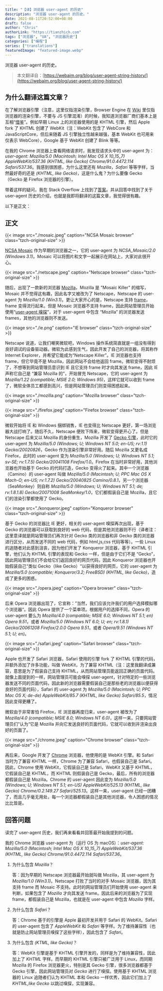 ```yaml
---
title: "【译】浏览器 user-agent 的历史"
description: "浏览器 user-agent 的历史。"
date: 2021-08-11T20:52:00+08:00
draft: false
author: "Chris"
authorLink: "https://tianzhich.com"
tags: ["浏览器", "UA", "浏览器历史"]
categories: ["编程"]
series: ["translations"]
featuredImage: "featured-image.webp"
---
```


浏览器 user-agent 的历史。

<!--more-->

> 本文翻译自：[https://webaim.org/blog/user-agent-string-history/](https://webaim.org/blog/user-agent-string-history/)

## 为什么翻译这篇文章？

在了解浏览器引擎（注意，这里仅指渲染引擎，Browser Engine 在 [Wiki](https://en.wikipedia.org/wiki/Browser_engine) 里仅指浏览器的渲染引擎，不要与 JS 引擎混淆）的时候，我知道浏览器厂商们基本上是互相“[借鉴](https://en.wikipedia.org/wiki/Browser_engine#Notable_engines)”。例如早期 Linux 上的浏览器使用的是 KHTML 引擎，然后 Apple fork 了 KHTML 创建了 WebKit（注：WebKit 包含了 WebCore 和 JavaScriptCore，但后来随着 JS 引擎独立性越来越强，基本 WebKit 也可用来仅表示 WebCore），Google 基于 WebKit 创建了 Blink 等等。

在我的 Chrome 浏览器上查看网络请求时，我发现请求头中的 user-agent 为：_user-agent: Mozilla/5.0 (Macintosh; Intel Mac OS X 10_15_7) AppleWebKit/537.36 (KHTML, like Gecko) Chrome/91.0.4472.114 Safari/537.36_。我感到很困惑，为什么这里还有 _Mozilla_，_Safari_ 等等字样，当然最好奇的还是 _(KHTML, like Gecko)_，这是什么鬼？为什么要像 Gecko（Gecko 是 Firefox 浏览器的引擎）。

带着这样的疑问，我在 Stack Overflow 上找到了[答案](https://stackoverflow.com/questions/26112108/what-does-khtml-like-gecko-mean-in-a-user-agent-string)。并从回答中找到了关于 user-agent 历史的介绍，也就是我即将翻译的这篇文章，我觉得很有趣。

以下是正文：

## 正文

{{< image src="./mosaic.jpeg" caption="NCSA Mosaic browser" class="tzch-original-size" >}}

[NCSA Mosaic](<https://en.wikipedia.org/wiki/Mosaic_(web_browser)>) 作为早期的浏览器之一，它的 user-agent 为 _NCSA_Mosaic/2.0 (Windows 3.1)_。Mosaic 可以将图片和文字一起展示在网站上，大家对此很开心。

{{< image src="./netscape.jpeg" caption="Netscape browser" class="tzch-original-size" >}}

随后，出现了一款新的浏览器 [Mozilla](http://en.wikipedia.org/wiki/Mozilla)，Mozilla 是 "Mosaic Killer" 的缩写，Mosaic 并不觉得这有趣，因此名字又被改为了 Netscape，Netscape 的 user-agent 为 _Mozilla/1.0 (Win3.1)_。更让大家开心的是，Netscape 支持 [frame](<https://en.wikipedia.org/wiki/Frame_(World_Wide_Web)#Tags_and_attributes>)，frame 变得流行起来。但是 Mosaic 浏览器不支持 frame，因此网站管理员开始使用“[user-agent 嗅探](https://en.wikipedia.org/wiki/User_agent#User_agent_sniffing)”，对于 user-agent 中包含 “Mozilla” 的浏览器发送 frames，其他的浏览器则不发送。

{{< image src="./ie.png" caption="IE browser" class="tzch-original-size" >}}

Netscape 说道，让我们嘲笑微软吧，Windows 操作系统简直就是一组没有得到良好调试的设备驱动器。微软为此感到生气，因此开发了自己的浏览器，将其称作 Internet Explorer，并希望它能成为“Netscape Killer”。IE 浏览器也支持 frame，但它毕竟不是 Mozilla，因此网站不会给他返回 frame。微软变得不耐烦了，不想等到网站管理员意识到 IE 且它支持 frame 时才向其发送 frame，因此 IE 声称它自己是 “兼容 Mozilla 的”，开始冒充 Netscape，它的 user-agent 为 _Mozilla/1.22 (compatible; MSIE 2.0; Windows 95)_，这样它就可以收到 frame 了，微软全体员工都感到高兴，但是网站管理员们则变得困惑起来。

{{< image src="./mozilla.png" caption="Mozilla browser" class="tzch-original-size" >}}

{{< image src="./firefox.jpeg" caption="Firefox browser" class="tzch-original-size" >}}

微软开始将 IE 和 Windows 捆绑销售，IE 也变得比 Netscape 更好，第一场浏览器大战打响了。随后不久，Netscape 便败下阵来，微软变得更开心了。但是 Netscape 后来又以 Mozilla 的身份重生，Mozilla 开发了 [Gecko 引擎](<https://en.wikipedia.org/wiki/Gecko_(software)>)，此时它的 user-agent 为 _Mozilla/5.0 (Windows; U; Windows NT 5.0; en-US; rv:1.1) Gecko/20020826_，Gecko 作为渲染引擎非常好用。随后 Mozilla 又更名成 Firefox，此时的 user-agent 变为 _Mozilla/5.0 (Windows; U; Windows NT 5.1; sv-SE; rv:1.7.5) Gecko/20041108 Firefox/1.0_。Firefox 在当时非常好用，其他浏览器也开始基于 Gecko 的代码打造，Gecko 变得火了起来。其中一个浏览器（Camino）的 user-agent 叫做 _Mozilla/5.0 (Macintosh; U; PPC Mac OS X Mach-O; en-US; rv:1.7.2) Gecko/20040825 Camino/0.8.1_，另一个浏览器（SeaMonkey）则自称 _Mozilla/5.0 (Windows; U; Windows NT 5.1; de; rv:1.8.1.8) Gecko/20071008 SeaMonkey/1.0_，它们都假装自己是 Mozilla，且它们的渲染引擎都使用了 Gecko。

{{< image src="./konqueror.jpeg" caption="Konqueror browser" class="tzch-original-size" >}}

基于 Gecko 的浏览器比 IE 更好，相关的 user-agent 嗅探再次出现，基于 Gecko 的浏览器可以获取到良好的 web 代码，但是其他浏览器则不行（译者注：这里意译就是网站管理员们再次针对 Gecko 类的浏览器和非 Gecko 类的浏览器进行区分，从而发送不同的 web 代码，例如 html,js,css 代码等等）。一些 Linux 的追随者对此感到沮丧，因为他们开发了 Konqueror 浏览器，基于 KHTML 引擎，他们认为 KHTML 引擎的表现和 Gecko 一样，但是由于它们不是 “Gecko”，因此网站管理员们不会给它们返回良好的网页代码，因此 Konqueror 浏览器也开始假装自己“类似 Gecko（like Gecko）“以获得良好的网页，它的 user-agent 为 _Mozilla/5.0 (compatible; Konqueror/3.2; FreeBSD) (KHTML, like Gecko)_，造成了更多的困惑。

{{< image src="./opera.jpeg" caption="Opera browser" class="tzch-original-size" >}}

后来 Opera 浏览器出现了，它宣称：”当然，我们应该允许我们的用户选择模拟哪个浏览器“。因此 Opera 提供了一个菜单项。根据用户的选择不同，Opera 的 user-agent 要么为 _Mozilla/4.0 (compatible; MSIE 6.0; Windows NT 5.1; en) Opera 9.51_，或者 _Mozilla/5.0 (Windows NT 6.0; U; en; rv:1.8.1) Gecko/20061208 Firefox/2.0.0 Opera 9.51_，或者 _Opera/9.51 (Windows NT 5.1; U; en)_。

{{< image src="./safari.jpeg" caption="Safari browser" class="tzch-original-size" >}}

Apple 也开发了 Safari 浏览器，Safari 使用的引擎 fork 了 KHTML 引擎的代码，并额外添加了许多功能，叫做 WebKit，为了兼容 KHTML（注：这里我翻译成兼容，意思是为了假装自己支持 KHTML，从而网站管理员能返回正确的页面代码。就像上面提到的一样，网站管理员可能会嗅探 user-agent，针对特定的一些浏览器发送不同的页面代码，因此新的浏览器需要假装自己是那些老的浏览器以便获得良好的页面代码），Safari 的 user-agent 为 _Mozilla/5.0 (Macintosh; U; PPC Mac OS X; de-de) AppleWebKit/85.7 (KHTML, like Gecko) Safari/85.5_，情况因此变得更糟了。

微软由于非常害怕 Firefox，IE 浏览器再度归来，user-agent 被改为了 _Mozilla/4.0 (compatible; MSIE 8.0; Windows NT 6.0)_，这样一来，只要网站管理员们”认为“它是 Mozilla 并向它发送良好的页面代码，它就可以收到并渲染出良好的页面了。

{{< image src="./chrome.jpeg" caption="Chrome browser" class="tzch-original-size" >}}

再后来，Google 开发了 [Chrome](http://www.google.com/chrome) 浏览器，他使用的是 WebKit 引擎。和 Safari 当时为了兼容 KHTML 一样，Chrome 为了兼容 Safari，也假装自己是 Safari。因此，Chrome 使用 WebKit，它假装自己是 Safari，WebKit 又基于 KHTML，它假装自己是 KHTML，而 KHTML 则假装自己是 Gecko，最后，所有的浏览器都假装自己是 Mozilla。Chrome 的 user-agent 因此变为 _Mozilla/5.0 (Windows; U; Windows NT 5.1; en-US) AppleWebKit/525.13 (KHTML, like Gecko) Chrome/0.2.149.27 Safari/525.13_。这样一来，user-agent 已经一团糟了，而且几乎毫无用处，每一个浏览器都假装自己是其他浏览器，令人困惑的情况比比皆是。

## 回答问题

读完了 user-agent 历史，我们再来看看并回答最开始我提到的问题。

我的 Chrome 浏览器 user-agent 为（运行 OS 为 macOS）：_user-agent: Mozilla/5.0 (Macintosh; Intel Mac OS X 10_15_7) AppleWebKit/537.36 (KHTML, like Gecko) Chrome/91.0.4472.114 Safari/537.36_。

1. 为什么包含 _Mozilla_？

   答：因为早期的 Netscape 浏览器最开始就叫做 Mozilla，其 user-agent 为 _Mozilla/1.0 (Win3.1)_。Netscape 打败了当时的对手 Mosaic 浏览器，因为其支持 frame 而 Mosaic 不支持。此时的网站管理员们开始使用 user-agent 来判断，如果包含了 _Mozilla_ 才向其发送 frame。因此后来的浏览器为了实现 frame，都假装自己是 Mozilla，也就是在 user-agent 中包含 _Mozilla_ 字样。

2. 为什么包含 _Safari_？

   答：Chrome 基于的引擎是 Apple 最初开发并用于 Safari 的 WebKit。Safari 的 user-agent 包含了 _AppleWebKit_ 和 _Safari_ 等字样。为了维持兼容性（也就是防止网站管理员嗅探了这些字样），因此包含了 _Safari_。

3. 为什么包含 _(KTML, like Gecko)_？

   答：WebKit 引擎是基于 KHTML 引擎开发的，同样是为了维持兼容性，因此加上了 _KHTML_ 字样。而早期的 KHTML 引擎只被广泛用于 Linux，而同期 Mozilla 的 Firefox 浏览器更火，特别是其 Gecko 引擎，很多浏览器都基于 Gecko 引擎，因此网站管理员对 _Gecko_ 进行了嗅探。使用基于 KHTML 浏览器的 Linux 追随者们认为 KHTML 本和 Gecko 一样优秀，因此它们加上了 _KHTML,like Gecko_ 以跳过嗅探，实现兼容。
